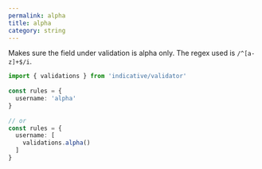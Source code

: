 ```yaml
---
permalink: alpha
title: alpha
category: string
---
```


Makes sure the field under validation is alpha only. The regex used is `/^[a-z]+$/i`.
 
```ts
import { validations } from 'indicative/validator'
 
const rules = {
  username: 'alpha'
}
 
// or
const rules = {
  username: [
    validations.alpha()
  ]
}
```
